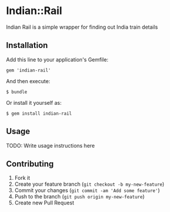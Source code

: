 # Indian::Rail

Indian Rail is a simple wrapper for finding out India train details

## Installation

Add this line to your application's Gemfile:

    gem 'indian-rail'

And then execute:

    $ bundle

Or install it yourself as:

    $ gem install indian-rail

## Usage

TODO: Write usage instructions here

## Contributing

1. Fork it
2. Create your feature branch (`git checkout -b my-new-feature`)
3. Commit your changes (`git commit -am 'Add some feature'`)
4. Push to the branch (`git push origin my-new-feature`)
5. Create new Pull Request
